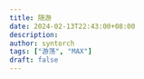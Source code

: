 ```yaml
---
title: 随游
date: 2024-02-13T22:43:00+08:00
description:
author: syntorch
tags: ["游荡", "MAX"]
draft: false
---
```


